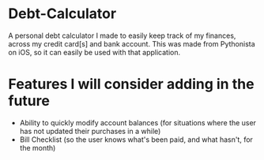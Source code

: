# Debt-Calculator
A personal debt calculator I made to easily keep track of my finances, across my credit card[s] and bank account. This was made from Pythonista on iOS, so it can easily be used with that application.

# Features I will consider adding in the future
 - Ability to quickly modify account balances (for situations where the user has not updated their purchases in a while)
 - Bill Checklist (so the user knows what's been paid, and what hasn't, for the month)
